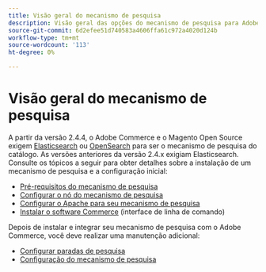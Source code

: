 ```yaml
---
title: Visão geral do mecanismo de pesquisa
description: Visão geral das opções do mecanismo de pesquisa para Adobe Commerce e Magento Open Source.
source-git-commit: 6d2efee51d740583a4606ffa61c972a4020d124b
workflow-type: tm+mt
source-wordcount: '113'
ht-degree: 0%

---
```



# Visão geral do mecanismo de pesquisa

A partir da versão 2.4.4, o Adobe Commerce e o Magento Open Source exigem [Elasticsearch] ou [OpenSearch] para ser o mecanismo de pesquisa do catálogo. As versões anteriores da versão 2.4.x exigiam Elasticsearch. Consulte os tópicos a seguir para obter detalhes sobre a instalação de um mecanismo de pesquisa e a configuração inicial:

- [Pré-requisitos do mecanismo de pesquisa](../../installation/prerequisites/search-engine/overview.md)
- [Configurar o nó do mecanismo de pesquisa](../../installation/prerequisites/search-engine/configure-nginx.md)
- [Configurar o Apache para seu mecanismo de pesquisa](../../installation/prerequisites/search-engine/configure-apache.md)
- [Instalar o software Commerce](../../installation/composer.md) (interface de linha de comando)

Depois de instalar e integrar seu mecanismo de pesquisa com o Adobe Commerce, você deve realizar uma manutenção adicional:

- [Configurar paradas de pesquisa](search-stopwords.md)
- [Configuração do mecanismo de pesquisa](configure-search-engine.md)

<!-- Link Definitions -->

[Elasticsearch]: https://www.elastic.co
[OpenSearch]: https://opensearch.org/docs/latest/opensearch/install/index/
